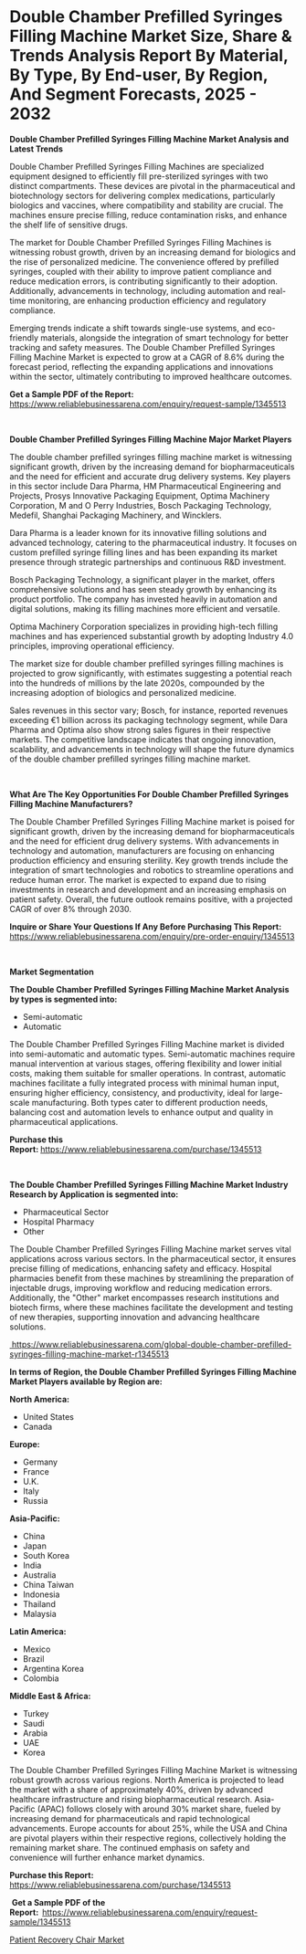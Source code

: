 <p><h1>Double Chamber Prefilled Syringes Filling Machine Market Size, Share & Trends Analysis Report By Material, By Type, By End-user, By Region, And Segment Forecasts, 2025 - 2032</h1></p><p><strong>Double Chamber Prefilled Syringes Filling Machine Market Analysis and Latest Trends</strong></p>
<p><p>Double Chamber Prefilled Syringes Filling Machines are specialized equipment designed to efficiently fill pre-sterilized syringes with two distinct compartments. These devices are pivotal in the pharmaceutical and biotechnology sectors for delivering complex medications, particularly biologics and vaccines, where compatibility and stability are crucial. The machines ensure precise filling, reduce contamination risks, and enhance the shelf life of sensitive drugs.</p><p>The market for Double Chamber Prefilled Syringes Filling Machines is witnessing robust growth, driven by an increasing demand for biologics and the rise of personalized medicine. The convenience offered by prefilled syringes, coupled with their ability to improve patient compliance and reduce medication errors, is contributing significantly to their adoption. Additionally, advancements in technology, including automation and real-time monitoring, are enhancing production efficiency and regulatory compliance.</p><p>Emerging trends indicate a shift towards single-use systems, and eco-friendly materials, alongside the integration of smart technology for better tracking and safety measures. The Double Chamber Prefilled Syringes Filling Machine Market is expected to grow at a CAGR of 8.6% during the forecast period, reflecting the expanding applications and innovations within the sector, ultimately contributing to improved healthcare outcomes.</p></p>
<p><strong>Get a Sample PDF of the Report:&nbsp;</strong> <a href="https://www.reliablebusinessarena.com/enquiry/request-sample/1345513?utm_campaign=2637&utm_medium=2&utm_source=Github&utm_content=ia&utm_term=04032025&utm_id=double-chamber-prefilled-syringes-filling-machine">https://www.reliablebusinessarena.com/enquiry/request-sample/1345513</a></p>
<p>&nbsp;</p>
<p><strong>Double Chamber Prefilled Syringes Filling Machine Major Market Players</strong></p>
<p><p>The double chamber prefilled syringes filling machine market is witnessing significant growth, driven by the increasing demand for biopharmaceuticals and the need for efficient and accurate drug delivery systems. Key players in this sector include Dara Pharma, HM Pharmaceutical Engineering and Projects, Prosys Innovative Packaging Equipment, Optima Machinery Corporation, M and O Perry Industries, Bosch Packaging Technology, Medefil, Shanghai Packaging Machinery, and Wincklers.</p><p>Dara Pharma is a leader known for its innovative filling solutions and advanced technology, catering to the pharmaceutical industry. It focuses on custom prefilled syringe filling lines and has been expanding its market presence through strategic partnerships and continuous R&D investment.</p><p>Bosch Packaging Technology, a significant player in the market, offers comprehensive solutions and has seen steady growth by enhancing its product portfolio. The company has invested heavily in automation and digital solutions, making its filling machines more efficient and versatile.</p><p>Optima Machinery Corporation specializes in providing high-tech filling machines and has experienced substantial growth by adopting Industry 4.0 principles, improving operational efficiency.</p><p>The market size for double chamber prefilled syringes filling machines is projected to grow significantly, with estimates suggesting a potential reach into the hundreds of millions by the late 2020s, compounded by the increasing adoption of biologics and personalized medicine.</p><p>Sales revenues in this sector vary; Bosch, for instance, reported revenues exceeding €1 billion across its packaging technology segment, while Dara Pharma and Optima also show strong sales figures in their respective markets. The competitive landscape indicates that ongoing innovation, scalability, and advancements in technology will shape the future dynamics of the double chamber prefilled syringes filling machine market.</p></p>
<p>&nbsp;</p>
<p><strong>What Are The Key Opportunities For Double Chamber Prefilled Syringes Filling Machine Manufacturers?</strong></p>
<p><p>The Double Chamber Prefilled Syringes Filling Machine market is poised for significant growth, driven by the increasing demand for biopharmaceuticals and the need for efficient drug delivery systems. With advancements in technology and automation, manufacturers are focusing on enhancing production efficiency and ensuring sterility. Key growth trends include the integration of smart technologies and robotics to streamline operations and reduce human error. The market is expected to expand due to rising investments in research and development and an increasing emphasis on patient safety. Overall, the future outlook remains positive, with a projected CAGR of over 8% through 2030.</p></p>
<p><strong>Inquire or Share Your Questions If Any Before Purchasing This Report:</strong> <a href="https://www.reliablebusinessarena.com/enquiry/pre-order-enquiry/1345513?utm_campaign=2637&utm_medium=2&utm_source=Github&utm_content=ia&utm_term=04032025&utm_id=double-chamber-prefilled-syringes-filling-machine">https://www.reliablebusinessarena.com/enquiry/pre-order-enquiry/1345513</a></p>
<p>&nbsp;</p>
<p><strong>Market Segmentation</strong></p>
<p><strong>The Double Chamber Prefilled Syringes Filling Machine Market Analysis by types is segmented into:</strong></p>
<p><ul><li>Semi-automatic</li><li>Automatic</li></ul></p>
<p><p>The Double Chamber Prefilled Syringes Filling Machine market is divided into semi-automatic and automatic types. Semi-automatic machines require manual intervention at various stages, offering flexibility and lower initial costs, making them suitable for smaller operations. In contrast, automatic machines facilitate a fully integrated process with minimal human input, ensuring higher efficiency, consistency, and productivity, ideal for large-scale manufacturing. Both types cater to different production needs, balancing cost and automation levels to enhance output and quality in pharmaceutical applications.</p></p>
<p><strong>Purchase this Report:&nbsp;</strong><a href="https://www.reliablebusinessarena.com/purchase/1345513?utm_campaign=2637&utm_medium=2&utm_source=Github&utm_content=ia&utm_term=04032025&utm_id=double-chamber-prefilled-syringes-filling-machine">https://www.reliablebusinessarena.com/purchase/1345513</a></p>
<p>&nbsp;</p>
<p><strong>The Double Chamber Prefilled Syringes Filling Machine Market Industry Research by Application is segmented into:</strong></p>
<p><ul><li>Pharmaceutical Sector</li><li>Hospital Pharmacy</li><li>Other</li></ul></p>
<p><p>The Double Chamber Prefilled Syringes Filling Machine market serves vital applications across various sectors. In the pharmaceutical sector, it ensures precise filling of medications, enhancing safety and efficacy. Hospital pharmacies benefit from these machines by streamlining the preparation of injectable drugs, improving workflow and reducing medication errors. Additionally, the "Other" market encompasses research institutions and biotech firms, where these machines facilitate the development and testing of new therapies, supporting innovation and advancing healthcare solutions.</p></p>
<p><a href="https://www.reliablebusinessarena.com/global-double-chamber-prefilled-syringes-filling-machine-market-r1345513?utm_campaign=2637&utm_medium=2&utm_source=Github&utm_content=ia&utm_term=04032025&utm_id=double-chamber-prefilled-syringes-filling-machine">&nbsp;https://www.reliablebusinessarena.com/global-double-chamber-prefilled-syringes-filling-machine-market-r1345513</a></p>
<p><strong>In terms of Region, the Double Chamber Prefilled Syringes Filling Machine Market Players available by Region are:</strong></p>
<p>
    <p> <strong> North America: </strong>
        <ul>
            <li>United States</li>
            <li>Canada</li>
        </ul>
        </p> 
    <p> <strong> Europe: </strong>
        <ul>
            <li>Germany</li>
            <li>France</li>
            <li>U.K.</li>
            <li>Italy</li>
            <li>Russia</li>
        </ul>
        </p> 
    <p> <strong> Asia-Pacific: </strong>
        <ul>
            <li>China</li>
            <li>Japan</li>
            <li>South Korea</li>
            <li>India</li>
            <li>Australia</li>
            <li>China Taiwan</li>
            <li>Indonesia</li>
            <li>Thailand</li>
            <li>Malaysia</li>
        </ul>
        </p> 
    <p> <strong> Latin America: </strong>
        <ul>
            <li>Mexico</li>
            <li>Brazil</li>
            <li>Argentina Korea</li>
            <li>Colombia</li>
        </ul>
        </p> 
    <p> <strong> Middle East & Africa: </strong>
        <ul>
            <li>Turkey</li>
            <li>Saudi</li>
            <li>Arabia</li>
            <li>UAE</li>
            <li>Korea</li>
        </ul>
    </p>
    </p>
<p><p>The Double Chamber Prefilled Syringes Filling Machine Market is witnessing robust growth across various regions. North America is projected to lead the market with a share of approximately 40%, driven by advanced healthcare infrastructure and rising biopharmaceutical research. Asia-Pacific (APAC) follows closely with around 30% market share, fueled by increasing demand for pharmaceuticals and rapid technological advancements. Europe accounts for about 25%, while the USA and China are pivotal players within their respective regions, collectively holding the remaining market share. The continued emphasis on safety and convenience will further enhance market dynamics.</p></p>
<p><strong>Purchase this Report: </strong><a href="https://www.reliablebusinessarena.com/purchase/1345513?utm_campaign=2637&utm_medium=2&utm_source=Github&utm_content=ia&utm_term=04032025&utm_id=double-chamber-prefilled-syringes-filling-machine">https://www.reliablebusinessarena.com/purchase/1345513</a></p>
<p>&nbsp;<strong>Get a Sample PDF of the Report:&nbsp;&nbsp;</strong><a href="https://www.reliablebusinessarena.com/enquiry/request-sample/1345513?utm_campaign=2637&utm_medium=2&utm_source=Github&utm_content=ia&utm_term=04032025&utm_id=double-chamber-prefilled-syringes-filling-machine">https://www.reliablebusinessarena.com/enquiry/request-sample/1345513</a></p>
<p><strong></strong></p>
<p><p><a href="https://github.com/nabadeneme/Market-Research-Report-List-1/blob/main/patient-recovery-chair-market.md?utm_campaign=2637&utm_medium=2&utm_source=Github&utm_content=ia&utm_term=04032025&utm_id=double-chamber-prefilled-syringes-filling-machine">Patient Recovery Chair Market</a></p></p>